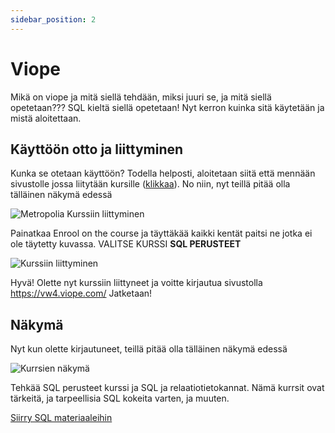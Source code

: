 ```yaml
---
sidebar_position: 2
---
```



# Viope

Mikä on viope ja mitä siellä tehdään, miksi juuri se, ja mitä siellä opetetaan???
SQL kieltä siellä opetetaan! Nyt kerron kuinka sitä käytetään ja mistä aloitettaan.

## Käyttöön otto ja liittyminen

Kunka se otetaan käyttöön? Todella helposti, aloitetaan siitä että mennään sivustolle jossa liitytään kursille ([klikkaa](https://vw4.viope.com/login?org=metropolia "klikkaa")). No niin, nyt teillä pitää olla tälläinen näkymä edessä

![Metropolia Kurssiin liittyminen](https://i.imgur.com/s9Qej44.png "Metropolia Kurssiin liittyminen")

Painatkaa Enrool on the course ja täyttäkää kaikki kentät paitsi ne jotka ei ole täytetty kuvassa. VALITSE KURSSI **SQL PERUSTEET**

![Kurssiin liittyminen](https://i.imgur.com/iCdy2W9.png "Kurssiin liittyminen")

Hyvä! Olette nyt kurssiin liittyneet ja voitte kirjautua sivustolla https://vw4.viope.com/
Jatketaan!

## Näkymä

Nyt kun olette kirjautuneet, teillä pitää olla tälläinen näkymä edessä

![Kurrsien näkymä](https://i.imgur.com/loiYbUs.png "Kurssien näkymä")

Tehkää SQL perusteet kurssi ja SQL ja relaatiotietokannat. Nämä kurrsit ovat tärkeitä, ja tarpeellisia SQL kokeita varten, ja muuten.

[Siirry SQL materiaaleihin](../sql/johdatus)

